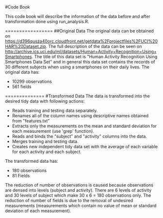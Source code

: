 #Code Book


This code book will describe the information of the data before and after transformation done using run_analysis.R.

=================
##Original Data
The original data can be obtained on https://d396qusza40orc.cloudfront.net/getdata%2Fprojectfiles%2FUCI%20HAR%20Dataset.zip. The full description of the data can be seen on http://archive.ics.uci.edu/ml/datasets/Human+Activity+Recognition+Using+Smartphones. The title of this data set is "Human Activity Recognition Using Smartphones Data Set" and in general this data set contains the records of 30 different subjects when using a smartphones on their daily lives.
The original data has:
* 10299 observations
* 561 fields

==============
#Transformed Data
The data is transformed into the desired tidy data with following actions:
* Reads training and testing data separately.
* Renames all of the column names using descriptive names obtained from "features.txt"
* Extracts only the measurements on the mean and standard deviation for each measurement (use 'grep' function).
* Reads and binds the "subject" and "activity" columns into the data.
* Merges training and testing data.
* Creates new independent tidy data set with the average of each variable for each activity and each subject.

The transformed data has:
* 180 observations
* 81 Fields

The reduction of number of observations is caused because observations are densed into levels (subject and activity). There are 6 levels of activity and 30 levels of subject which make 30 x 6 = 180 observations only. The reduction of number of fields is due to the removal of undesired measurements (measurements which contain no value of mean or standard deviation of each measurement). 


